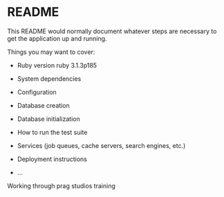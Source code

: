 # README

This README would normally document whatever steps are necessary to get the
application up and running.

Things you may want to cover:

* Ruby version
    ruby 3.1.3p185

* System dependencies

* Configuration

* Database creation

* Database initialization

* How to run the test suite

* Services (job queues, cache servers, search engines, etc.)

* Deployment instructions

* ...


Working through prag studios training